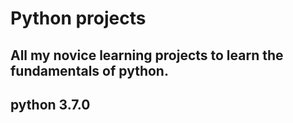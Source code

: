 # Python projects
## All my novice learning projects to learn the fundamentals of python. 
## python 3.7.0

